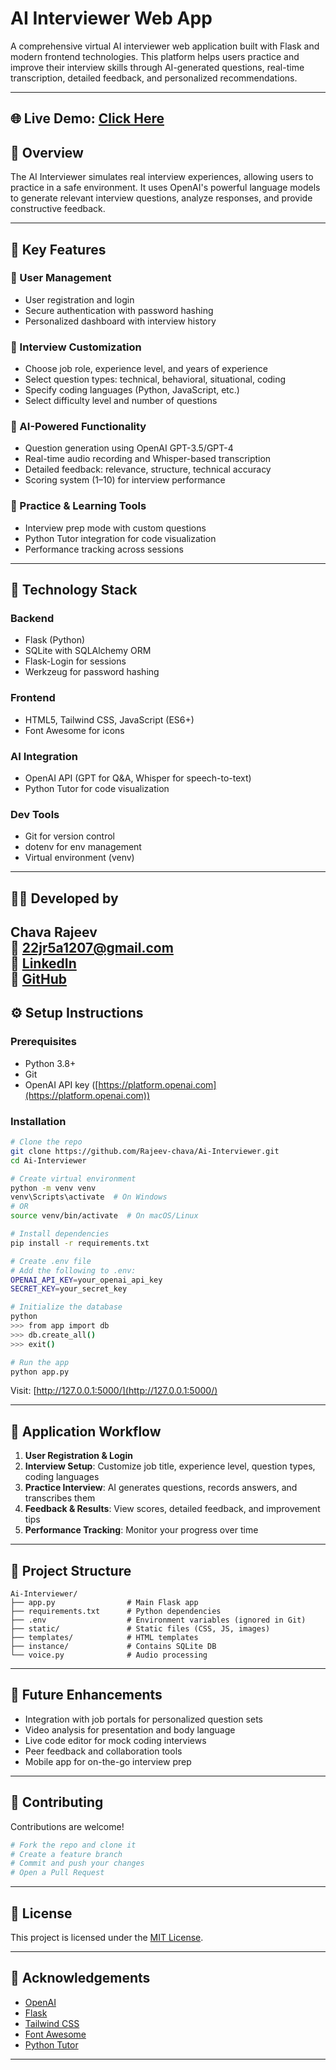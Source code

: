 # AI Interviewer Web App

A comprehensive virtual AI interviewer web application built with Flask and modern frontend technologies. This platform helps users practice and improve their interview skills through AI-generated questions, real-time transcription, detailed feedback, and personalized recommendations.

---
🌐 **Live Demo**: [Click Here](https://ai-interviewer-igiv.onrender.com)
---

## 🚀 Overview

The AI Interviewer simulates real interview experiences, allowing users to practice in a safe environment. It uses OpenAI's powerful language models to generate relevant interview questions, analyze responses, and provide constructive feedback.

---

## 🔑 Key Features

### 👤 User Management

* User registration and login
* Secure authentication with password hashing
* Personalized dashboard with interview history

### 🎯 Interview Customization

* Choose job role, experience level, and years of experience
* Select question types: technical, behavioral, situational, coding
* Specify coding languages (Python, JavaScript, etc.)
* Select difficulty level and number of questions

### 🤖 AI-Powered Functionality

* Question generation using OpenAI GPT-3.5/GPT-4
* Real-time audio recording and Whisper-based transcription
* Detailed feedback: relevance, structure, technical accuracy
* Scoring system (1–10) for interview performance

### 🧠 Practice & Learning Tools

* Interview prep mode with custom questions
* Python Tutor integration for code visualization
* Performance tracking across sessions

---

## 🧰 Technology Stack

### Backend

* Flask (Python)
* SQLite with SQLAlchemy ORM
* Flask-Login for sessions
* Werkzeug for password hashing

### Frontend

* HTML5, Tailwind CSS, JavaScript (ES6+)
* Font Awesome for icons

### AI Integration

* OpenAI API (GPT for Q\&A, Whisper for speech-to-text)
* Python Tutor for code visualization

### Dev Tools

* Git for version control
* dotenv for env management
* Virtual environment (venv)

---
## 🧑‍💻 Developed by

**Chava Rajeev**  
📧 22jr5a1207@gmail.com  
🔗 [LinkedIn](https://www.linkedin.com/in/chavarajeev)  
🔗 [GitHub](https://github.com/Rajeev-chava)
---

## ⚙️ Setup Instructions

### Prerequisites

* Python 3.8+
* Git
* OpenAI API key ([https://platform.openai.com](https://platform.openai.com))

### Installation

```bash
# Clone the repo
git clone https://github.com/Rajeev-chava/Ai-Interviewer.git
cd Ai-Interviewer

# Create virtual environment
python -m venv venv
venv\Scripts\activate  # On Windows
# OR
source venv/bin/activate  # On macOS/Linux

# Install dependencies
pip install -r requirements.txt

# Create .env file
# Add the following to .env:
OPENAI_API_KEY=your_openai_api_key
SECRET_KEY=your_secret_key

# Initialize the database
python
>>> from app import db
>>> db.create_all()
>>> exit()

# Run the app
python app.py
```

Visit: [http://127.0.0.1:5000/](http://127.0.0.1:5000/)

---

## 🧭 Application Workflow

1. **User Registration & Login**
2. **Interview Setup**: Customize job title, experience level, question types, coding languages
3. **Practice Interview**: AI generates questions, records answers, and transcribes them
4. **Feedback & Results**: View scores, detailed feedback, and improvement tips
5. **Performance Tracking**: Monitor your progress over time

---

## 📁 Project Structure

```
Ai-Interviewer/
├── app.py                # Main Flask app
├── requirements.txt      # Python dependencies
├── .env                  # Environment variables (ignored in Git)
├── static/               # Static files (CSS, JS, images)
├── templates/            # HTML templates
├── instance/             # Contains SQLite DB
└── voice.py              # Audio processing
```

---

## 🔮 Future Enhancements

* Integration with job portals for personalized question sets
* Video analysis for presentation and body language
* Live code editor for mock coding interviews
* Peer feedback and collaboration tools
* Mobile app for on-the-go interview prep

---

## 🤝 Contributing

Contributions are welcome!

```bash
# Fork the repo and clone it
# Create a feature branch
# Commit and push your changes
# Open a Pull Request
```

---

## 📜 License

This project is licensed under the [MIT License](LICENSE).

---

## 🙏 Acknowledgements

* [OpenAI](https://openai.com/)
* [Flask](https://flask.palletsprojects.com/)
* [Tailwind CSS](https://tailwindcss.com/)
* [Font Awesome](https://fontawesome.com/)
* [Python Tutor](https://pythontutor.com/)

---
